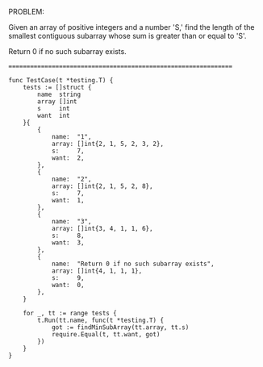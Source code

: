 PROBLEM:

Given an array of positive integers and a number 'S,' find the length of the smallest contiguous subarray whose sum is greater than or equal to 'S'.

Return 0 if no such subarray exists.

```
==============================================================

func TestCase(t *testing.T) {
	tests := []struct {
		name  string
		array []int
		s     int
		want  int
	}{
		{
			name:  "1",
			array: []int{2, 1, 5, 2, 3, 2},
			s:     7,
			want:  2,
		},
		{
			name:  "2",
			array: []int{2, 1, 5, 2, 8},
			s:     7,
			want:  1,
		},
		{
			name:  "3",
			array: []int{3, 4, 1, 1, 6},
			s:     8,
			want:  3,
		},
		{
			name:  "Return 0 if no such subarray exists",
			array: []int{4, 1, 1, 1},
			s:     9,
			want:  0,
		},
	}

	for _, tt := range tests {
		t.Run(tt.name, func(t *testing.T) {
			got := findMinSubArray(tt.array, tt.s)
			require.Equal(t, tt.want, got)
		})
	}
}
```
